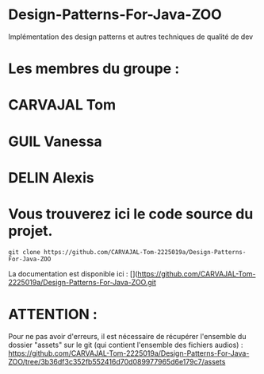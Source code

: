# Design-Patterns-For-Java-ZOO
Implémentation des design patterns et autres techniques de qualité de dev 

# Les membres du groupe :
# CARVAJAL Tom
# GUIL Vanessa
# DELIN Alexis


# Vous trouverez ici le code source du projet.

``` 
git clone https://github.com/CARVAJAL-Tom-2225019a/Design-Patterns-For-Java-ZOO
```

La documentation est disponible ici : 
[](https://github.com/CARVAJAL-Tom-2225019a/Design-Patterns-For-Java-ZOO.git


# ATTENTION :
Pour ne pas avoir d'erreurs, il est nécessaire de récupérer l'ensemble du dossier "assets" sur le git (qui contient l'ensemble des fichiers audios) : 
https://github.com/CARVAJAL-Tom-2225019a/Design-Patterns-For-Java-ZOO/tree/3b36df3c352fb552416d70d089977965d6e179c7/assets

